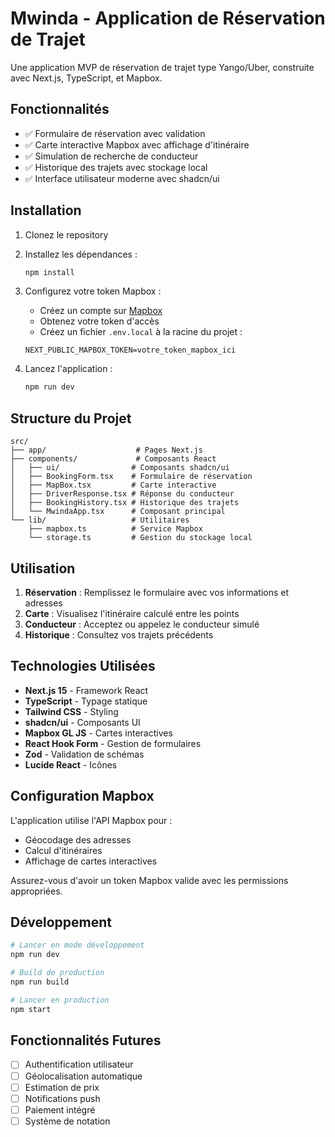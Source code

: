 # Mwinda - Application de Réservation de Trajet

Une application MVP de réservation de trajet type Yango/Uber, construite avec Next.js, TypeScript, et Mapbox.

## Fonctionnalités

- ✅ Formulaire de réservation avec validation
- ✅ Carte interactive Mapbox avec affichage d'itinéraire
- ✅ Simulation de recherche de conducteur
- ✅ Historique des trajets avec stockage local
- ✅ Interface utilisateur moderne avec shadcn/ui

## Installation

1. Clonez le repository
2. Installez les dépendances :
   ```bash
   npm install
   ```

3. Configurez votre token Mapbox :
   - Créez un compte sur [Mapbox](https://www.mapbox.com/)
   - Obtenez votre token d'accès
   - Créez un fichier `.env.local` à la racine du projet :
   ```
   NEXT_PUBLIC_MAPBOX_TOKEN=votre_token_mapbox_ici
   ```

4. Lancez l'application :
   ```bash
   npm run dev
   ```

## Structure du Projet

```
src/
├── app/                    # Pages Next.js
├── components/             # Composants React
│   ├── ui/                # Composants shadcn/ui
│   ├── BookingForm.tsx    # Formulaire de réservation
│   ├── MapBox.tsx         # Carte interactive
│   ├── DriverResponse.tsx # Réponse du conducteur
│   ├── BookingHistory.tsx # Historique des trajets
│   └── MwindaApp.tsx      # Composant principal
└── lib/                   # Utilitaires
    ├── mapbox.ts          # Service Mapbox
    └── storage.ts         # Gestion du stockage local
```

## Utilisation

1. **Réservation** : Remplissez le formulaire avec vos informations et adresses
2. **Carte** : Visualisez l'itinéraire calculé entre les points
3. **Conducteur** : Acceptez ou appelez le conducteur simulé
4. **Historique** : Consultez vos trajets précédents

## Technologies Utilisées

- **Next.js 15** - Framework React
- **TypeScript** - Typage statique
- **Tailwind CSS** - Styling
- **shadcn/ui** - Composants UI
- **Mapbox GL JS** - Cartes interactives
- **React Hook Form** - Gestion de formulaires
- **Zod** - Validation de schémas
- **Lucide React** - Icônes

## Configuration Mapbox

L'application utilise l'API Mapbox pour :
- Géocodage des adresses
- Calcul d'itinéraires
- Affichage de cartes interactives

Assurez-vous d'avoir un token Mapbox valide avec les permissions appropriées.

## Développement

```bash
# Lancer en mode développement
npm run dev

# Build de production
npm run build

# Lancer en production
npm start
```

## Fonctionnalités Futures

- [ ] Authentification utilisateur
- [ ] Géolocalisation automatique
- [ ] Estimation de prix
- [ ] Notifications push
- [ ] Paiement intégré
- [ ] Système de notation
